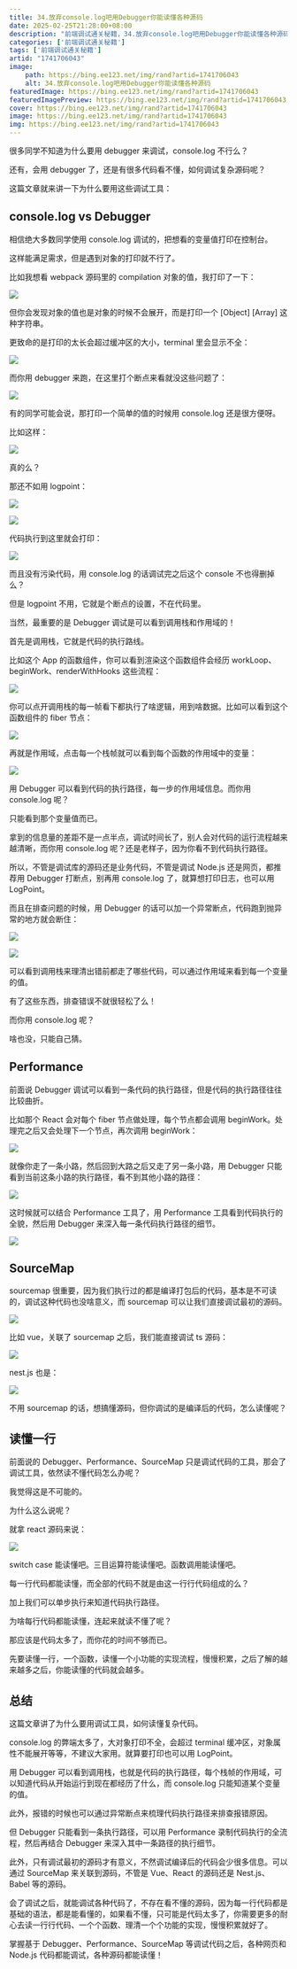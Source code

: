 ```yaml
---
title: 34.放弃console.log吧用Debugger你能读懂各种源码
date: 2025-02-25T21:28:00+08:00
description: "前端调试通关秘籍，34.放弃console.log吧用Debugger你能读懂各种源码"
categories: ['前端调试通关秘籍']
tags: ['前端调试通关秘籍']
artid: "1741706043"
image:
    path: https://bing.ee123.net/img/rand?artid=1741706043
    alt: 34.放弃console.log吧用Debugger你能读懂各种源码
featuredImage: https://bing.ee123.net/img/rand?artid=1741706043
featuredImagePreview: https://bing.ee123.net/img/rand?artid=1741706043
cover: https://bing.ee123.net/img/rand?artid=1741706043
image: https://bing.ee123.net/img/rand?artid=1741706043
img: https://bing.ee123.net/img/rand?artid=1741706043
---
```


很多同学不知道为什么要用 debugger 来调试，console.log 不行么？

还有，会用 debugger 了，还是有很多代码看不懂，如何调试复杂源码呢？

这篇文章就来讲一下为什么要用这些调试工具：

## console.log vs Debugger

相信绝大多数同学使用 console.log 调试的，把想看的变量值打印在控制台。

这样能满足需求，但是遇到对象的打印就不行了。

比如我想看 webpack 源码里的 compilation 对象的值，我打印了一下：

![](https://p3-juejin.byteimg.com/tos-cn-i-k3u1fbpfcp/e46f250b62e44aefa82525cb61577b39~tplv-k3u1fbpfcp-watermark.image?)

但你会发现对象的值也是对象的时候不会展开，而是打印一个 [Object] [Array] 这种字符串。

更致命的是打印的太长会超过缓冲区的大小，terminal 里会显示不全：

![](https://p3-juejin.byteimg.com/tos-cn-i-k3u1fbpfcp/02b36f283e3946b4a0a22eee0f07adc0~tplv-k3u1fbpfcp-watermark.image?)

而你用 debugger 来跑，在这里打个断点来看就没这些问题了：

![](https://p6-juejin.byteimg.com/tos-cn-i-k3u1fbpfcp/66399947ea6b45289c8d77b6d4568cc5~tplv-k3u1fbpfcp-watermark.image?)

有的同学可能会说，那打印一个简单的值的时候用 console.log 还是很方便呀。

比如这样：

![](https://p3-juejin.byteimg.com/tos-cn-i-k3u1fbpfcp/ef9425410b784a7dbecbe63a73b76f6e~tplv-k3u1fbpfcp-watermark.image?)

真的么？

那还不如用 logpoint：

![](https://p3-juejin.byteimg.com/tos-cn-i-k3u1fbpfcp/984309e3bd42450899107ce25924e251~tplv-k3u1fbpfcp-watermark.image?)

![](https://p6-juejin.byteimg.com/tos-cn-i-k3u1fbpfcp/42d87e8ab5614b9093274400819cb9f8~tplv-k3u1fbpfcp-watermark.image?)

代码执行到这里就会打印：

![](https://p6-juejin.byteimg.com/tos-cn-i-k3u1fbpfcp/08edc583fe6744649ec4a1ac92b1c0f0~tplv-k3u1fbpfcp-watermark.image?)

而且没有污染代码，用 console.log 的话调试完之后这个 console 不也得删掉么？

但是 logpoint 不用，它就是个断点的设置，不在代码里。

当然，最重要的是 Debugger 调试是可以看到调用栈和作用域的！

首先是调用栈，它就是代码的执行路线。

比如这个 App 的函数组件，你可以看到渲染这个函数组件会经历 workLoop、beginWork、renderWithHooks 这些流程：

![](https://p6-juejin.byteimg.com/tos-cn-i-k3u1fbpfcp/72588b94a4c54cb9b2fb6cf9d032d66d~tplv-k3u1fbpfcp-watermark.image?)

你可以点开调用栈的每一帧看下都执行了啥逻辑，用到啥数据。比如可以看到这个函数组件的 fiber 节点：

![](https://p1-juejin.byteimg.com/tos-cn-i-k3u1fbpfcp/316982c49ddf4ef28c45ffa672fdb449~tplv-k3u1fbpfcp-watermark.image?)

再就是作用域，点击每一个栈帧就可以看到每个函数的作用域中的变量：

![](https://p1-juejin.byteimg.com/tos-cn-i-k3u1fbpfcp/2809ab2ad48e489aa49ccf7c92730921~tplv-k3u1fbpfcp-watermark.image?)

用 Debugger 可以看到代码的执行路径，每一步的作用域信息。而你用 console.log 呢？

只能看到那个变量值而已。

拿到的信息量的差距不是一点半点，调试时间长了，别人会对代码的运行流程越来越清晰，而你用 console.log 呢？还是老样子，因为你看不到代码执行路径。

所以，不管是调试库的源码还是业务代码，不管是调试 Node.js 还是网页，都推荐用 Debugger 打断点，别再用 console.log 了，就算想打印日志，也可以用 LogPoint。

而且在排查问题的时候，用 Debugger 的话可以加一个异常断点，代码跑到抛异常的地方就会断住：

![](https://p1-juejin.byteimg.com/tos-cn-i-k3u1fbpfcp/312a53cf4d2746c68e5eae18e57c2271~tplv-k3u1fbpfcp-watermark.image?)

![](https://p9-juejin.byteimg.com/tos-cn-i-k3u1fbpfcp/8916e0b5bcae42ed99bc72a74ad1dc5c~tplv-k3u1fbpfcp-watermark.image?)

可以看到调用栈来理清出错前都走了哪些代码，可以通过作用域来看到每一个变量的值。

有了这些东西，排查错误不就很轻松了么！

而你用 console.log 呢？

啥也没，只能自己猜。

## Performance

前面说 Debugger 调试可以看到一条代码的执行路径，但是代码的执行路径往往比较曲折。

比如那个 React 会对每个 fiber 节点做处理，每个节点都会调用 beginWork。处理完之后又会处理下一个节点，再次调用 beginWork：

![](https://p6-juejin.byteimg.com/tos-cn-i-k3u1fbpfcp/a78b0013128241cdbad5c765d7334920~tplv-k3u1fbpfcp-watermark.image?)

就像你走了一条小路，然后回到大路之后又走了另一条小路，用 Debugger 只能看到当前这条小路的执行路径，看不到其他小路的路径：

![](https://p1-juejin.byteimg.com/tos-cn-i-k3u1fbpfcp/2c99e014477e4331b15aba9c58d3da24~tplv-k3u1fbpfcp-watermark.image?)

这时候就可以结合 Performance 工具了，用 Performance 工具看到代码执行的全貌，然后用 Debugger 来深入每一条代码执行路径的细节。

![](https://p3-juejin.byteimg.com/tos-cn-i-k3u1fbpfcp/919cad7201574741a798522e4c6eeceb~tplv-k3u1fbpfcp-watermark.image?)

## SourceMap

sourcemap 很重要，因为我们执行过的都是编译打包后的代码，基本是不可读的，调试这种代码也没啥意义，而 sourcemap 可以让我们直接调试最初的源码。

![](https://p3-juejin.byteimg.com/tos-cn-i-k3u1fbpfcp/f172c75c3bea4bfb81e4a8018b1cde19~tplv-k3u1fbpfcp-watermark.image?)

比如 vue，关联了 sourcemap 之后，我们能直接调试 ts 源码：

![](https://p9-juejin.byteimg.com/tos-cn-i-k3u1fbpfcp/1eb7c86fa08c44218e74ae5888d0550d~tplv-k3u1fbpfcp-watermark.image?)

nest.js 也是：

![](https://p3-juejin.byteimg.com/tos-cn-i-k3u1fbpfcp/78694dcfbb184003a114c523962565ea~tplv-k3u1fbpfcp-watermark.image?)

不用 sourcemap 的话，想搞懂源码，但你调试的是编译后的代码，怎么读懂呢？

## 读懂一行

前面说的 Debugger、Performance、SourceMap 只是调试代码的工具，那会了调试工具，依然读不懂代码怎么办呢？

我觉得这是不可能的。

为什么这么说呢？

就拿 react 源码来说：

![](https://p6-juejin.byteimg.com/tos-cn-i-k3u1fbpfcp/85996569a6984f82bac6d26d529ba78b~tplv-k3u1fbpfcp-watermark.image?)

switch case 能读懂吧。三目运算符能读懂吧。函数调用能读懂吧。

每一行代码都能读懂，而全部的代码不就是由这一行行代码组成的么？

加上我们可以单步执行来知道代码执行路径。

为啥每行代码都能读懂，连起来就读不懂了呢？

那应该是代码太多了，而你花的时间不够而已。

先要读懂一行，一个函数，读懂一个小功能的实现流程，慢慢积累，之后了解的越来越多之后，你能读懂的代码就会越多。

## 总结

这篇文章讲了为什么要用调试工具，如何读懂复杂代码。

console.log 的弊端太多了，大对象打印不全，会超过 terminal 缓冲区，对象属性不能展开等等，不建议大家用。就算要打印也可以用 LogPoint。

用 Debugger 可以看到调用栈，也就是代码的执行路径，每个栈帧的作用域，可以知道代码从开始运行到现在都经历了什么，而 console.log 只能知道某个变量的值。

此外，报错的时候也可以通过异常断点来梳理代码执行路径来排查报错原因。

但 Debugger 只能看到一条执行路径，可以用 Performance 录制代码执行的全流程，然后再结合 Debugger 来深入其中一条路径的执行细节。

此外，只有调试最初的源码才有意义，不然调试编译后的代码会少很多信息。可以通过 SourceMap 来关联到源码，不管是 Vue、React 的源码还是 Nest.js、Babel 等的源码。

会了调试之后，就能调试各种代码了，不存在看不懂的源码，因为每一行代码都是基础的语法，都是能看懂的，如果看不懂，只可能是代码太多了，你需要更多的耐心去读一行行代码、一个个函数、理清一个个功能的实现，慢慢积累就好了。

掌握基于 Debugger、Performance、SourceMap 等调试代码之后，各种网页和 Node.js 代码都能调试，各种源码都能读懂！

